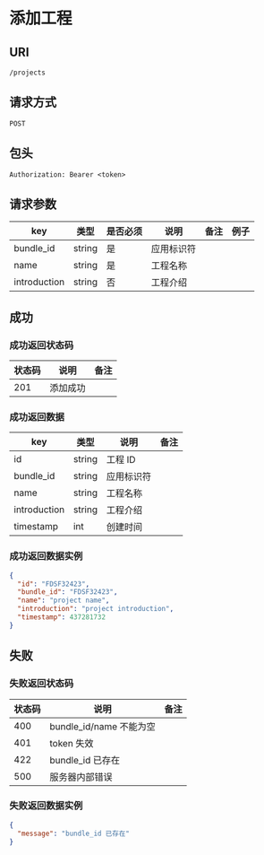 # 添加工程

## URI

```
/projects
```

## 请求方式

```
POST
```

## 包头

```
Authorization: Bearer <token>
```

## 请求参数

| key | 类型 | 是否必须 | 说明 | 备注 | 例子 |
| --- | --- | --- | --- | --- | --- |
| bundle_id | string | 是 | 应用标识符 |  |  |
| name | string | 是 | 工程名称 |  |  |
| introduction | string | 否 | 工程介绍 |  |  |

## 成功

### 成功返回状态码

| 状态码 | 说明 | 备注 |
| --- | --- | --- |
| 201 | 添加成功 | |

### 成功返回数据

| key | 类型 | 说明 | 备注 |
| --- | --- | --- | --- |
| id | string | 工程 ID |  |
| bundle_id | string | 应用标识符 |  |  
| name | string | 工程名称 |  |  
| introduction | string | 工程介绍 |  | 
| timestamp | int | 创建时间 |  |

### 成功返回数据实例

```json
{
  "id": "FDSF32423",
  "bundle_id": "FDSF32423",
  "name": "project name",
  "introduction": "project introduction",
  "timestamp": 437281732
}
```

## 失败

### 失败返回状态码

| 状态码 | 说明 | 备注 |
| --- | --- | --- |
| 400 | bundle_id/name 不能为空 |  |
| 401 | token 失效 |  |  
| 422 | bundle_id 已存在 |  |  
| 500 | 服务器内部错误 |  |  

### 失败返回数据实例

```json
{
  "message": "bundle_id 已存在"
}
```
